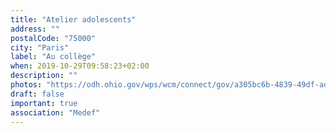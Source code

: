 ```yaml
---
title: "Atelier adolescents"
address: ""
postalCode: "75000"
city: "Paris"
label: "Au collège"
when: 2019-10-29T09:58:23+02:00
description: ""
photos: "https://odh.ohio.gov/wps/wcm/connect/gov/a305bc6b-4839-49df-adb2-a1ae92ea37f8/Adolescent-Health-Program-1280x480.jpg?MOD=AJPERES&CACHEID=ROOTWORKSPACE.Z18_M1HGGIK0N0JO00QO9DDDDM3000-a305bc6b-4839-49df-adb2-a1ae92ea37f8-mA6y8Qf"
draft: false
important: true
association: "Medef"
---
```


